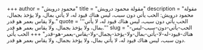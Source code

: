 +++
author = "محمود درويش"
title = "مقولة محمود درويش"
description = "مقولة محمود درويش: الحب يأتي دون سبب، ليس هناك قيود له، لا يأتي بمال، ولا يؤخذ بجمال، ولا يقاس بعمر هو قدر."
quote = '''الحب يأتي دون سبب، ليس هناك قيود له، لا يأتي بمال، ولا يؤخذ بجمال، ولا يقاس بعمر هو قدر.''' 
slug = "الحب-يأتي-دون-سبب-ليس-هناك-قيود-له-لا-يأتي-بمال-ولا-يؤخذ-بجمال-ولا-يقاس-بعمر-هو-قدر"
+++
الحب يأتي دون سبب، ليس هناك قيود له، لا يأتي بمال، ولا يؤخذ بجمال، ولا يقاس بعمر هو قدر.
